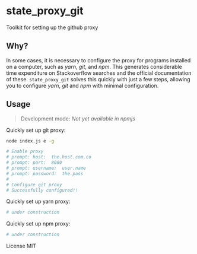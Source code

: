 # state_proxy_git

Toolkit for setting up the github proxy

## Why?

In some cases, it is necessary to configure the proxy for programs installed on a computer, such as _yarn_, _git_, and _npm_. This generates considerable time expenditure on Stackoverflow searches and the official documentation of these. `state_proxy_git` solves this quickly with just a few steps, allowing you to configure _yarn_, _git_ and _npm_ with minimal configuration.

## Usage

> Development mode: _Not yet available in npmjs_

Quickly set up git proxy:

```bash
node index.js e -g

# Enable proxy
# prompt: host:  the.host.com.co
# prompt: port:  8080
# prompt: username:  user.name
# prompt: password:  the.pass
# 
# Configure git proxy
# Successfully configured!!
```

Quickly set up yarn proxy:

```bash
# under construction
```

Quickly set up npm proxy:

```bash
# under construction
```

License MIT